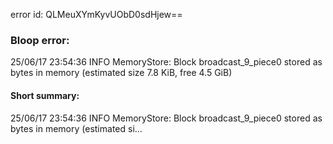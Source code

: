 error id: QLMeuXYmKyvUObD0sdHjew==
### Bloop error:

25/06/17 23:54:36 INFO MemoryStore: Block broadcast_9_piece0 stored as bytes in memory (estimated size 7.8 KiB, free 4.5 GiB)
#### Short summary: 

25/06/17 23:54:36 INFO MemoryStore: Block broadcast_9_piece0 stored as bytes in memory (estimated si...